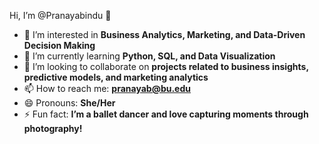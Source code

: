 Hi, I’m @Pranayabindu 👋  
- 👀 I’m interested in **Business Analytics, Marketing, and Data-Driven Decision Making**  
- 🌱 I’m currently learning **Python, SQL, and Data Visualization**  
- 💞️ I’m looking to collaborate on **projects related to business insights, predictive models, and marketing analytics**  
- 📫 How to reach me: **pranayab@bu.edu**  
- 😄 Pronouns: **She/Her**  
- ⚡ Fun fact: **I’m a ballet dancer and love capturing moments through photography!**

<!---
Pranayabindu/Pranayabindu is a ✨ special ✨ repository because its `README.md` (this file) appears on your GitHub profile.
You can click the Preview link to take a look at your changes.
--->
